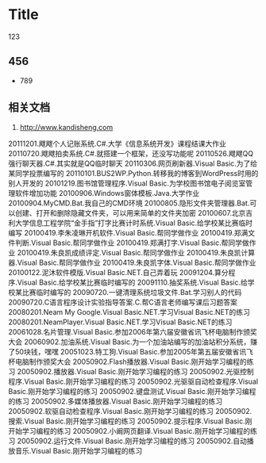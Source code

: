 ﻿# Title
123

## 456
* 789

## 相关文档
1. http://www.kandisheng.com

20111201.飕飕个人记账系统.C#.大学《信息系统开发》课程结课大作业
20110720.飕飕拍卖系统.C#.就搭建一个框架，还没写功能呢
20110526.飕飕QQ强行聊天器.C#.其实就是QQ临时聊天
20110306.网页刷新器.Visual Basic.为了给某同学投票编写的
20110101.BUS2WP.Python.转移我的博客到WordPress时用的别人开发的
20101219.图书馆管理程序.Visual Basic.为学校图书馆电子阅览室管理软件增加功能
20100906.Windows窗体模板.Java.大学作业
20100904.MyCMD.Bat.我自己的CMD环境
20100805.隐形文件夹管理器.Bat.可以创建、打开和删除隐藏文件夹，可以用来简单的文件夹加密
20100607.北京吉利大学信息工程学院“金手指”打字比赛计时系统.Visual Basic.给学校某比赛临时编写
20100419.李朱凌琳开机软件.Visual Basic.帮同学做作业
20100419.郑满文件判断.Visual Basic.帮同学做作业
20100419.郑满打字.Visual Basic.帮同学做作业
20100419.朱良凯成绩评定.Visual Basic.帮同学做作业
20100419.朱良凯计算器.Visual Basic.帮同学做作业
20100419.朱良凯字体.Visual Basic.帮同学做作业
20100122.泥沐软件模版.Visual Basic.NET.自己弄着玩
20091204.算分程序.Visual Basic.给学校某比赛临时编写的
20091110.抽奖系统.Visual Basic.给学校某比赛临时编写的
20090720.一键清理系统垃圾文件.Bat.学习别人的代码
20090720.C语言程序设计实验指导答案.C.帮C语言老师编写课后习题答案
20080201.Neam My Google.Visual Basic.NET.学习Visual Basic.NET的练习
20080201.NeamPlayer.Visual Basic.NET.学习Visual Basic.NET的练习
20061028.名片管理.Visual Basic.参加2006年第六届安徽省讯飞杯电脑制作颁奖大会
20060902.加油系统.Visual Basic.为一个加油站编写的加油站积分系统，赚了50块钱，嘿嘿
20051023.特工狗.Visual Basic.参加2005年第五届安徽省讯飞杯电脑制作颁奖大会
20050902.Flash播放器.Visual Basic.刚开始学习编程的练习
20050902.播放器.Visual Basic.刚开始学习编程的练习
20050902.光驱控制程序.Visual Basic.刚开始学习编程的练习
20050902.光驱驱自动检查程序.Visual Basic.刚开始学习编程的练习
20050902.键盘测试.Visual Basic.刚开始学习编程的练习
20050902.多媒体播放器.Visual Basic.刚开始学习编程的练习
20050902.软驱自动检查程序.Visual Basic.刚开始学习编程的练习
20050902.搜索.Visual Basic.刚开始学习编程的练习
20050902.提示程序.Visual Basic.刚开始学习编程的练习
20050902.小阚网页翻译.Visual Basic.刚开始学习编程的练习
20050902.运行文件.Visual Basic.刚开始学习编程的练习
20050902.自动播放音乐.Visual Basic.刚开始学习编程的练习